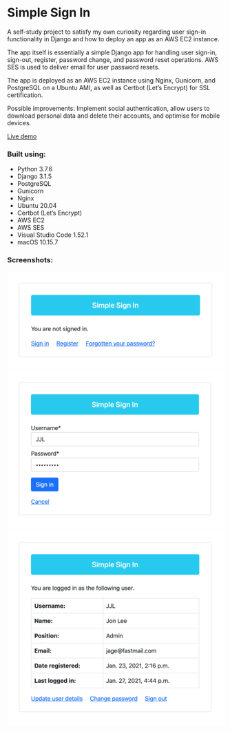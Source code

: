 # Simple Sign In
A self-study project to satisfy my own curiosity regarding user sign-in functionality in Django and how to deploy an app as an AWS EC2 instance.

The app itself is essentially a simple Django app for handling user sign-in, sign-out, register, password change, and password reset operations. AWS SES is used to deliver email for user password resets.

The app is deployed as an AWS EC2 instance using Nginx, Gunicorn, and PostgreSQL on a Ubuntu AMI, as well as Certbot (Let’s Encrypt) for SSL certification.

Possible improvements: Implement social authentication, allow users to download personal data and delete their accounts, and optimise for mobile devices.

[Live demo](https://www.simple-sign-in.app)

### Built using:

* Python 3.7.6
* Django 3.1.5
* PostgreSQL
* Gunicorn
* Nginx
* Ubuntu 20.04
* Certbot (Let’s Encrypt)
* AWS EC2
* AWS SES
* Visual Studio Code 1.52.1
* macOS 10.15.7

### Screenshots:

<img src="readme_screenshot_1.png" width="600"></br>
<img src="readme_screenshot_2.png" width="600"></br>
<img src="readme_screenshot_3.png" width="600">
